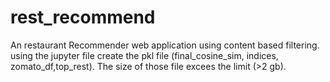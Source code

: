# rest_recommend
 An restaurant Recommender web application using content based filtering.
using the jupyter file create the pkl file (final_cosine_sim, indices, zomato_df,top_rest). The size of those file excees the limit (>2 gb).
